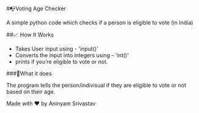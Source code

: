 #📭Voting Age Checker

A simple python code which checks if a person is eligible to vote (in India)

##📈 How It Works
- Takes User input using - 'input()'
- Converts the input into integers using - 'int()'
- prints if you’re eligible to vote or not.
  
###📜What it does

  The program tells the person/indivisual if they are eligible 
  to vote or not based on their age.

  
Made with ❤️ by Aninyam Srivastav
